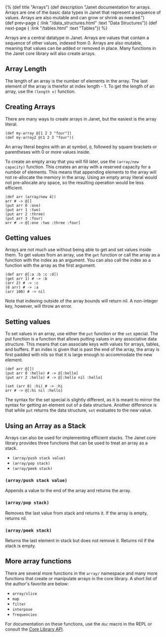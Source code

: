 {%
(def title "Arrays")
(def description "Janet documentation for arrays. Arrays are one of the
 basic data types in Janet that represent a sequence of values. Arrays are
 also mutable and can grow or shrink as needed.")    
(def prev-page {
 :link "/data_structures.html"
 :text "Data Structures"})
(def next-page {
 :link "/tables.html"
 :text "Tables"})
%}

Arrays are a central datatype in Janet. Arrays are values that contain
a sequence of other values, indexed from 0. Arrays are also mutable, meaning
that values can be added or removed in place. Many functions in the Janet core
library will also create arrays.

## Array Length

The length of an array is the number of elements in the array. The last element
of the array is therefor at index length - 1. To get the length of an array, use
the `(length x)` function.

## Creating Arrays

There are many ways to create arrays in Janet, but the easiest is
the array literal.

```janet
(def my-array @[1 2 3 "four"])
(def my-array2 @(1 2 3 "four"))
```

An array literal begins with an at symbol, `@`, followed by
square brackets or parentheses with 0 or more
values inside.

To create an empty array that you will fill later,
use the `(array/new capacity)` function. This creates an array with a reserved
capacity for a number of elements. This means that appending
elements to the array will not re-allocate the memory in the array. Using
an empty array literal would not pre-allocate any space, so the resulting
operation would be less efficient.

```janet
(def arr (array/new 4))
arr # -> @[]
(put arr 0 :one)
(put arr 1 :two)
(put arr 2 :three)
(put arr 3 :four)
arr # -> @[:one :two :three :four]
```

## Getting values

Arrays are not much use without being able to get and set values
inside them. To get values from an array, use the `get` function
or call the array as a function with the index as an argument. You can
also call the index as a function with the array as the first argument.

```janet
(def arr @[:a :b :c :d])
(get arr 1) # -> :b
(arr 2) # -> :c
(0 arr) # -> :a
(arr 100) # -> nil
```

Note that indexing outside of the array bounds will return nil. A non-integer
key, however, will throw an error.

## Setting values

To set values in an array, use either the `put` function or the `set` special.
The put function is a function that allows putting values in any associative
data structure. This means that can associate keys with values for
arrays, tables, and buffers. If an index is given that is past the
end of the array, the array is first padded with nils so that it is large
enough to accommodate the new element.

```janet
(def arr @[])
(put arr 0 :hello) # -> @[:hello]
(put arr 2 :hello) # -> @[:hello nil :hello]

(set (arr 0) :hi) # -> :hi
arr # -> @[:hi nil :hello]
```

The syntax for the set special is slightly different, as it is
meant to mirror the syntax for getting an element out of a data structure.
Another difference is that while `put` returns the data structure, `set` evaluates
to the new value.

## Using an Array as a Stack

Arrays can also be used for implementing efficient stacks. The
Janet core library provides three functions that can be used
to treat an array as a stack.

* `(array/push stack value)`
* `(array/pop stack)`
* `(array/peek stack)`

### `(array/push stack value)`

Appends a value to the end of the array and returns the array.

### `(array/pop stack)`

Removes the last value from stack and returns it. If the array
is empty, returns nil.

### `(array/peek stack)`

Returns the last element in stack but does not remove it. Returns
nil if the stack is empty.

## More array functions

There are several more functions in the `array/` namespace
and many more functions that create or manipulate arrays in the core
library. A short list of the author's favorite are below:

* `array/slice`
* `map`
* `filter`
* `interpose`
* `frequencies`

For documentation on these functions, use the `doc` macro in the REPL or
consult the [Core Library API](/doc.html).
